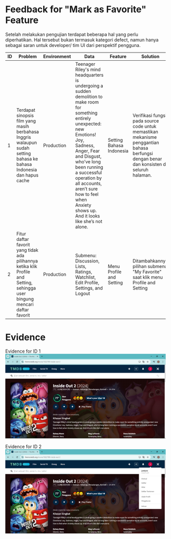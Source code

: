 # Feedback for "Mark as Favorite" Feature
Setelah melakukan pengujian terdapat beberapa hal yang perlu diperhatikan. Hal tersebut bukan termasuk kategori defect, namun hanya sebagai saran untuk developer/ tim UI dari perspektif pengguna.

| ID | Problem | Environment | Data | Feature | Solution |
|---|---|---|---|---|---|
| 1 | Terdapat sinopsis film yang masih berbahasa Inggris walaupun sudah setting bahasa ke bahasa Indonesia dan hapus cache | Production | Teenager Riley's mind headquarters is undergoing a sudden demolition to make room for something entirely unexpected: new Emotions! Joy, Sadness, Anger, Fear and Disgust, who’ve long been running a successful operation by all accounts, aren’t sure how to feel when Anxiety shows up. And it looks like she’s not alone. | Setting Bahasa Indonesia | Verifikasi fungsi pada source code untuk memastikan mekanisme penggantian bahasa berfungsi dengan benar dan konsisten di seluruh halaman. |
| 2 | Fitur daftar favorit yang tidak ada pilihannya ketika klik Profile and Setting, sehingga user bingung mencari daftar favorit | Production | Submenu: Discussion, Lists, Ratings, Watchlist, Edit Profile, Settings, and Logout | Menu Profile and Setting | Ditambahkannya pilihan submenu "My Favorite" saat klik menu Profile and Setting |

# Evidence
Evidence for ID 1
![alt Evidence 1](https://github.com/ririfka08/technical-test-rifka/blob/main/images/evidence1.png)

Evidence for ID 2
![alt Evidence 2](https://github.com/ririfka08/technical-test-rifka/blob/main/images/evidence2.png)
